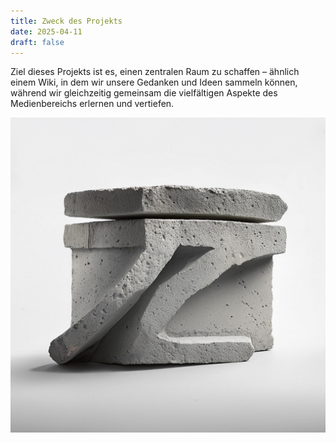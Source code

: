 ```yaml
---
title: Zweck des Projekts
date: 2025-04-11
draft: false
---
```


Ziel dieses Projekts ist es, einen zentralen Raum zu schaffen – ähnlich einem Wiki, in dem wir unsere Gedanken und Ideen sammeln können, während wir gleichzeitig gemeinsam die vielfältigen Aspekte des Medienbereichs erlernen und vertiefen.




![Brick.jpg](/images/Brick.jpg)


